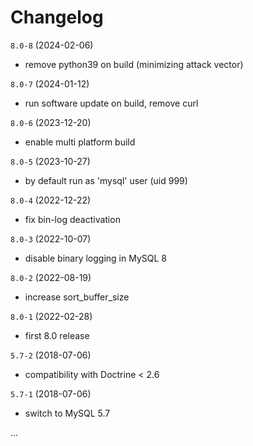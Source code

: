 # Changelog

`8.0-8` (2024-02-06)
- remove python39 on build (minimizing attack vector)

`8.0-7` (2024-01-12)
- run software update on build, remove curl

`8.0-6` (2023-12-20)
- enable multi platform build

`8.0-5` (2023-10-27)
- by default run as 'mysql' user (uid 999)

`8.0-4` (2022-12-22)
- fix bin-log deactivation

`8.0-3` (2022-10-07)
- disable binary logging in MySQL 8

`8.0-2` (2022-08-19)
- increase sort_buffer_size

`8.0-1` (2022-02-28)
- first 8.0 release

`5.7-2` (2018-07-06)
- compatibility with Doctrine < 2.6

`5.7-1` (2018-07-06)
- switch to MySQL 5.7


...
